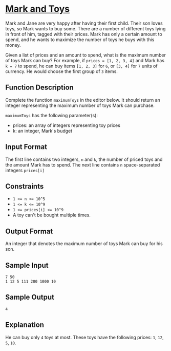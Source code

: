 # [Mark and Toys](https://www.hackerrank.com/challenges/mark-and-toys/problem)

Mark and Jane are very happy after having their first child. Their son loves toys, so Mark wants to buy some. There are a number of different toys lying in front of him, tagged with their prices. Mark has only a certain amount to spend, and he wants to maximize the number of toys he buys with this money.

Given a list of prices and an amount to spend, what is the maximum number of toys Mark can buy? For example, if `prices = [1, 2, 3, 4]` and Mark has `k = 7` to spend, he can buy items `[1, 2, 3]` for `6`, or `[3, 4]` for `7` units of currency. He would choose the first group of `3` items.

## Function Description

Complete the function `maximumToys` in the editor below. It should return an integer representing the maximum number of toys Mark can purchase.

`maximumToys` has the following parameter(s):

* prices: an array of integers representing toy prices
* k: an integer, Mark's budget

## Input Format

The first line contains two integers, `n` and `k`, the number of priced toys and the amount Mark has to spend.
The next line contains `n` space-separated integers `prices[i]`

## Constraints

* `1 <= n <= 10^5`
* `1 <= k <= 10^9`
* `1 <= prices[i] <= 10^9`
* A toy can't be bought multiple times.

## Output Format

An integer that denotes the maximum number of toys Mark can buy for his son.

## Sample Input

```
7 50
1 12 5 111 200 1000 10
```

## Sample Output

```
4
```

## Explanation

He can buy only `4` toys at most. These toys have the following prices: `1`, `12`, `5`, `10`.